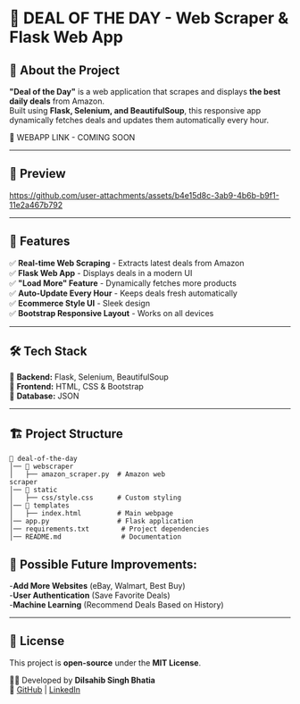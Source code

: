 # 🛒 DEAL OF THE DAY - Web Scraper & Flask Web App

## 🚀 About the Project
**"Deal of the Day"** is a web application that scrapes and displays **the best daily deals** from Amazon.  
Built using **Flask, Selenium, and BeautifulSoup**, this responsive app dynamically fetches deals and updates them automatically every hour.  

🔗 WEBAPP LINK - COMING SOON

---

## 📸 Preview
https://github.com/user-attachments/assets/b4e15d8c-3ab9-4b6b-b9f1-11e2a467b792

---

## 🎯 Features
✅ **Real-time Web Scraping** - Extracts latest deals from Amazon  
✅ **Flask Web App** - Displays deals in a modern UI  
✅ **"Load More" Feature** - Dynamically fetches more products  
✅ **Auto-Update Every Hour** - Keeps deals fresh automatically  
✅ **Ecommerce Style UI** - Sleek design  
✅ **Bootstrap Responsive Layout** - Works on all devices  

---

## 🛠️ Tech Stack
🔹 **Backend:** Flask, Selenium, BeautifulSoup  
🔹 **Frontend:** HTML, CSS & Bootstrap  
🔹 **Database:** JSON 

---

## 🏗️ Project Structure
```
📂 deal-of-the-day
│── 📂 webscraper
│   ├── amazon_scraper.py  # Amazon web
scraper
│── 📂 static
│   ├── css/style.css      # Custom styling
│── 📂 templates
│   ├── index.html         # Main webpage
│── app.py                 # Flask application
│── requirements.txt        # Project dependencies
│── README.md               # Documentation
```

## 🤖 Possible Future Improvements:
-**Add More Websites** (eBay, Walmart, Best Buy)  
-**User Authentication** (Save Favorite Deals)  
-**Machine Learning** (Recommend Deals Based on History)  

---

## 📝 License
This project is **open-source** under the **MIT License**.

👨‍💻 Developed by **Dilsahib Singh Bhatia**  
🔗 [GitHub](https://github.com/DilsahibSingh) | [LinkedIn](https://www.linkedin.com/in/dilsahib-singh-03760234a/)  
